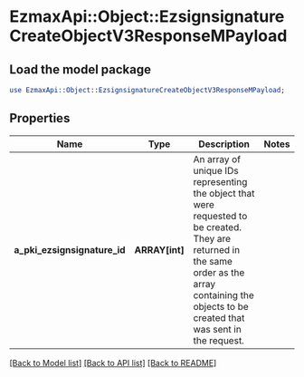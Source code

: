 # EzmaxApi::Object::EzsignsignatureCreateObjectV3ResponseMPayload

## Load the model package
```perl
use EzmaxApi::Object::EzsignsignatureCreateObjectV3ResponseMPayload;
```

## Properties
Name | Type | Description | Notes
------------ | ------------- | ------------- | -------------
**a_pki_ezsignsignature_id** | **ARRAY[int]** | An array of unique IDs representing the object that were requested to be created.  They are returned in the same order as the array containing the objects to be created that was sent in the request. | 

[[Back to Model list]](../README.md#documentation-for-models) [[Back to API list]](../README.md#documentation-for-api-endpoints) [[Back to README]](../README.md)


